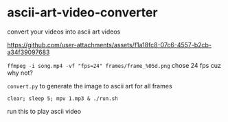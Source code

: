 # ascii-art-video-converter
convert your videos into ascii art videos


https://github.com/user-attachments/assets/f1a18fc8-07c6-4557-b2cb-a34f39097683


`ffmpeg -i song.mp4 -vf "fps=24" frames/frame_%05d.png`     chose 24 fps cuz why not?

`convert.py` to generate the image to ascii art for all frames

`clear; sleep 5; mpv 1.mp3 & ./run.sh`

run this to play ascii video
